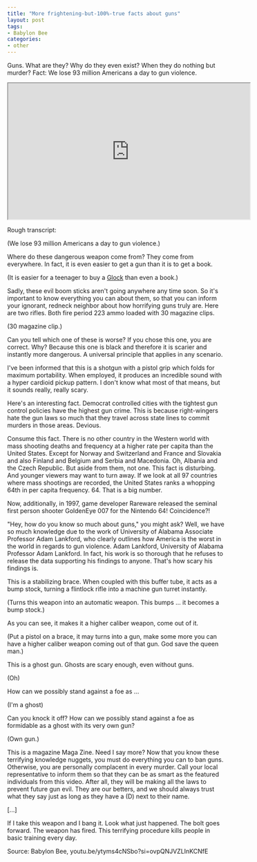 ```yaml
---
title: "More frightening-but-100%-true facts about guns"
layout: post
tags:
- Babylon Bee
categories:
- other
---
```


Guns. What are they? Why do they even exist? When they do nothing but murder? Fact: We lose 93 million Americans a day to gun violence.

<iframe width="560" height="315" src="https://www.youtube.com/embed/ytyms4cNSbo" title="More Frightening But 100% True Facts About Guns"></iframe>

Rough transcript:

(We lose 93 million Americans a day to gun violence.)

Where do these dangerous weapon come from? They come from everywhere. In fact, it is even easier to get a gun than it is to get a book.

(It is easier for a teenager to buy a [Glock](https://us.glock.com/) than even a book.)

Sadly, these evil boom sticks aren't going anywhere any time soon. So it's important to know everything you can about them, so that you can inform your ignorant, redneck neighbor about how horrifying guns truly are. Here are two rifles. Both fire period 223 ammo loaded with 30 magazine clips.

(30 magazine clip.)

Can you tell which one of these is worse? If you chose this one, you are correct. Why? Because this one is black and therefore it is scarier and instantly more dangerous. A universal principle that applies in any scenario.

I've been informed that this is a shotgun with a pistol grip which folds for maximum portability. When employed, it produces an incredible sound with a hyper cardioid pickup pattern. I don't know what most of that means, but it sounds really, really scary.

Here's an interesting fact. Democrat controlled cities with the tightest gun control policies have the highest gun crime. This is because right-wingers hate the gun laws so much that they travel across state lines to commit murders in those areas. Devious.

Consume this fact. There is no other country in the Western world with mass shooting deaths and frequency at a higher rate per capita than the United States. Except for Norway and Switzerland and France and Slovakia and also Finland and Belgium and Serbia and Macedonia. Oh, Albania and the Czech Republic. But aside from them, not one. This fact is disturbing. And younger viewers may want to turn away. If we look at all 97 countries where mass shootings are recorded, the United States ranks a whopping 64th in per capita frequency. 64. That is a big number.

Now, additionally, in 1997, game developer Rareware released the seminal first person shooter GoldenEye 007 for the Nintendo 64! Coincidence?!

"Hey, how do you know so much about guns," you might ask? Well, we have so much knowledge due to the work of University of Alabama Associate Professor Adam Lankford, who clearly outlines how America is the worst in the world in regards to gun violence. Adam Lankford, University of Alabama Professor Adam Lankford. In fact, his work is so thorough that he refuses to release the data supporting his findings to anyone. That's how scary his findings is.

This is a stabilizing brace. When coupled with this buffer tube, it acts as a bump stock, turning a flintlock rifle into a machine gun turret instantly.

(Turns this weapon into an automatic weapon. This bumps ... it becomes a bump stock.)

As you can see, it makes it a higher caliber weapon, come out of it.

(Put a pistol on a brace, it may turns into a gun, make some more you can have a higher caliber weapon coming out of that gun. God save the queen man.)

This is a ghost gun. Ghosts are scary enough, even without guns.

(Oh)

How can we possibly stand against a foe as ...

(I'm a ghost)

Can you knock it off? How can we possibly stand against a foe as formidable as a ghost with its very own gun?

(Own gun.)

This is a magazine Maga Zine. Need I say more? Now that you know these terrifying knowledge nuggets, you must do everything you can to ban guns. Otherwise, you are personally complacent in every murder. Call your local representative to inform them so that they can be as smart as the featured individuals from this video. After all, they will be making all the laws to prevent future gun evil. They are our betters, and we should always trust what they say just as long as they have a (D) next to their name.

[...]

If I take this weapon and I bang it. Look what just happened. The bolt goes forward. The weapon has fired. This terrifying procedure kills people in basic training every day.

Source: Babylon Bee, youtu.be/ytyms4cNSbo?si=ovpQNJVZLInKCNfE
